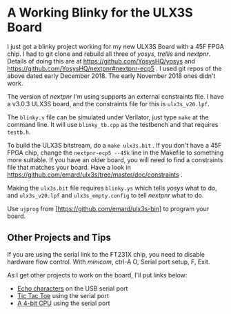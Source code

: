 # A Working Blinky for the ULX3S Board

I just got a blinky project working for my new ULX3S Board with a 45F FPGA
chip. I had to git clone and rebuild all three of _yosys_, _trellis_ and
_nextpnr_. Details of doing this are at https://github.com/YosysHQ/yosys
and https://github.com/YosysHQ/nextpnr#nextpnr-ecp5 . I used git repos of
the above dated early December 2018. The early November 2018 ones didn't work.

The version of _nextpnr_ I'm using supports an external constraints file.
I have a v3.0.3 ULX3S board, and the constraints file for this is
```ulx3s_v20.lpf```.

The ```blinky.v``` file can be simulated under Verilator, just type ```make```
at the command line. It will use ```blinky_tb.cpp``` as the testbench and
that requires ```testb.h```.

To build the ULX3S bitstream, do a ```make ulx3s.bit``` . If you don't have
a 45F FPGA chip, change the ```nextpnr-ecp5 --45k``` line in the Makefile
to something more suitable. If you have an older board, you will need to
find a constraints file that matches your board. Have a look in
https://github.com/emard/ulx3s/tree/master/doc/constraints .

Making the ```ulx3s.bit``` file requires ```blinky.ys``` which tells
_yosys_ what to do, and ```ulx3s_v20.lpf``` and ```ulx3s_empty.config```
to tell _nextpnr_ what to do.

Use ```ujprog``` from [https://github.com/emard/ulx3s-bin] to program
your board.

## Other Projects and Tips

If you are using the serial link to the FT231X chip, you need to disable
hardware flow control.
With _minicom_, ctrl-A O, Serial port setup, F, Exit.

As I get other projects to work on the board, I'll put links below:
  * [Echo characters](Echo/) on the USB serial port
  * [Tic Tac Toe](https://github.com/DoctorWkt/Verilog_tic-tac-toe) using the serial port
  * [A 4-bit CPU](https://github.com/DoctorWkt/CSCv2/tree/master/Verilog) using the serial port
